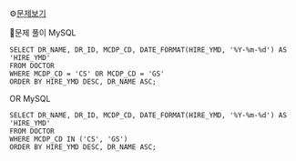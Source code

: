 ⚙[문제보기](https://programmers.co.kr/learn/courses/30/lessons/132203)


🔎문제 풀이
MySQL
```MySQL
SELECT DR_NAME, DR_ID, MCDP_CD, DATE_FORMAT(HIRE_YMD, '%Y-%m-%d') AS 'HIRE_YMD'
FROM DOCTOR
WHERE MCDP_CD = 'CS' OR MCDP_CD = 'GS'
ORDER BY HIRE_YMD DESC, DR_NAME ASC;
```
OR
MySQL
```MySQL
SELECT DR_NAME, DR_ID, MCDP_CD, DATE_FORMAT(HIRE_YMD, '%Y-%m-%d') AS 'HIRE_YMD'
FROM DOCTOR
WHERE MCDP_CD IN ('CS', 'GS')
ORDER BY HIRE_YMD DESC, DR_NAME ASC;
```